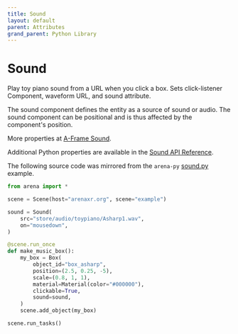 ```yaml
---
title: Sound
layout: default
parent: Attributes
grand_parent: Python Library
---
```


# Sound

Play toy piano sound from a URL when you click a box. Sets click-listener Component, waveform URL, and sound attribute.

The sound component defines the entity as a source of sound or audio. The sound component can be positional and is thus affected by the component's position.

More properties at <a href='https://aframe.io/docs/1.5.0/components/sound.html'>A-Frame Sound</a>.

Additional Python properties are available in the [Sound API Reference](/content/python-api/attributes/sound).

The following source code was mirrored from the `arena-py` [sound.py](https://github.com/arenaxr/arena-py/blob/master/examples/attributes/sound.py) example.

```python
from arena import *

scene = Scene(host="arenaxr.org", scene="example")

sound = Sound(
    src="store/audio/toypiano/Asharp1.wav",
    on="mousedown",
)

@scene.run_once
def make_music_box():
    my_box = Box(
        object_id="box_asharp",
        position=(2.5, 0.25, -5),
        scale=(0.8, 1, 1),
        material=Material(color="#000000"),
        clickable=True,
        sound=sound,
    )
    scene.add_object(my_box)

scene.run_tasks()
```
